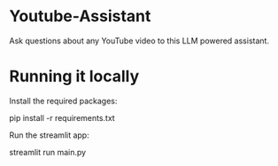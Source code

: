# Youtube-Assistant
Ask questions about any YouTube video to this LLM powered assistant.

# Running it locally
Install the required packages:

pip install -r requirements.txt

Run the streamlit app:

streamlit run main.py
